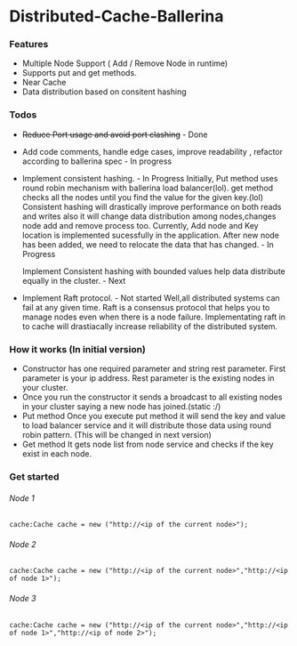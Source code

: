 # Distributed-Cache-Ballerina

### Features

- Multiple Node Support ( Add / Remove Node in runtime)
- Supports put and get methods.
- Near Cache
- Data distribution based on consitent hashing

### Todos
- ~~Reduce Port usage and avoid port clashing~~ - Done
- Add code comments, handle edge cases, improve readability , refactor according to ballerina spec - In progress
- Implement consistent hashing. - In Progress
	Initially, 
	Put method uses round robin mechanism with ballerina load balancer(lol).
	get method checks all the nodes until you find the value for the given key.(lol)
	Consistent hashing will drastically improve performance on both reads and writes also it will change data distribution among nodes,changes node add and remove process too.
	Currently,
	Add node and Key location is implemented sucessfully in the application.
	After new node has been added, we need to relocate the data that has changed. - In Progress

	Implement Consistent hashing with bounded values help data distribute equally in the cluster. - Next

- Implement Raft protocol. - Not started
	Well,all distributed systems can fail at any given time. Raft is a consensus protocol that helps you to manage  nodes  even when there is a node failure. Implementating raft in to cache will drastiacally increase reliability of the distributed system.

### How it works (In initial version)
- Constructor has one required parameter and string rest parameter.
First parameter is your ip address. Rest parameter is the existing nodes in your cluster.
- Once you run the constructor it sends a broadcast to all existing nodes in your cluster saying a new node has joined.(static :/)
- Put method
	Once you execute put method it will send the key and value to load balancer service and it will distribute those data using round robin pattern. (This will be changed in next version)
- Get method
	It gets node list from node service and checks if the key exist in each node.



### Get started


###### Node 1
`cache:Cache cache = new ("http://<ip of the current node>");`

###### Node 2
`cache:Cache cache = new ("http://<ip of the current node>","http://<ip of node 1>");`

###### Node 3
`cache:Cache cache = new ("http://<ip of the current node>","http://<ip of node 1>","http://<ip of node 2>");`

